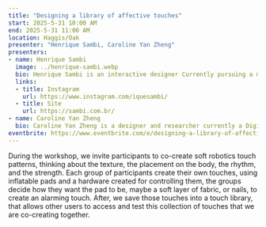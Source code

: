 ```yaml
---
title: "Designing a library of affective touches"
start: 2025-5-31 10:00 AM
end: 2025-5-31 11:00 AM
location: Haggis/Oak
presenter: "Henrique Sambi, Caroline Yan Zheng"
presenters:
- name: Henrique Sambi
  image: ../henrique-sambi.webp
  bio: Henrique Sambi is an interactive designer Currently pursuing a master’s degree at KTH, Henrique is exploring technologies that interact closely with our bodies.
  links:
  - title: Instagram
    url: https://www.instagram.com/iquesambi/
  - title: Site
    url: https://sambi.com.br/
- name: Caroline Yan Zheng
  bio: Caroline Yan Zheng is a designer and researcher currently a Digital Futures postdoc fellow at KTH Royal Institute of Technology.
eventbrite: https://www.eventbrite.com/e/designing-a-library-of-affective-touches-tickets-1246040664169?aff=oddtdtcreator
---
```


During the workshop, we invite participants to co-create soft robotics touch patterns, thinking about the texture, the placement on the body, the rhythm, and the strength.
Each group of participants create their own touches, using inflatable pads and a hardware created for controlling them, the groups decide how they want the pad to be, maybe a soft layer of fabric, or nails, to create an alarming touch.  After, we save those touches into a touch library, that allows other users to access and test this collection of touches that we are co-creating together.
